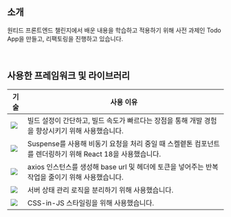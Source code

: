 ## 소개

원티드 프론트엔드 챌린지에서 배운 내용을 학습하고 적용하기 위해 사전 과제인 Todo App을 만들고, 리팩토링을 진행하고 있습니다.

<br />

## 사용한 프레임워크 및 라이브러리

| 기술                                                                                                                         | 사용 이유                                                                                                 |
| ---------------------------------------------------------------------------------------------------------------------------- | --------------------------------------------------------------------------------------------------------- |
| <img src="https://img.shields.io/badge/vite-646CFF?style=for-the-badge&logo=vite&logoColor=white">                           | 빌드 설정이 간단하고, 빌드 속도가 빠르다는 장점을 통해 개발 경험을 향상시키기 위해 사용했습니다.          |
| <img src="https://img.shields.io/badge/react-61DAFB?style=for-the-badge&logo=react&logoColor=white">                         | Suspense를 사용해 비동기 요청을 처리 중일 때 스켈렡톤 컴포넌트를 렌더링하기 위해 React 18을 사용했습니다. |
| <img src="https://img.shields.io/badge/axios-5A29E4?style=for-the-badge&logo=axios&logoColor=white">                         | axios 인스턴스를 생성해 base url 및 헤더에 토큰을 넣어주는 반복 작업을 줄이기 위해 사용했습니다.          |
| <img src="https://img.shields.io/badge/react query-FF4154?style=for-the-badge&logo=react-query&logoColor=white">             | 서버 상태 관리 로직을 분리하기 위해 사용했습니다.                                                         |
| <img src="https://img.shields.io/badge/styled components-DB7093?style=for-the-badge&logo=styled-components&logoColor=white"> | CSS-in-JS 스타일링을 위해 사용했습니다.                                                                   |
